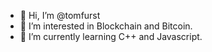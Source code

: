- 👋 Hi, I’m @tomfurst
- 👀 I’m interested in Blockchain and Bitcoin.
- 🌱 I’m currently learning C++ and Javascript.
